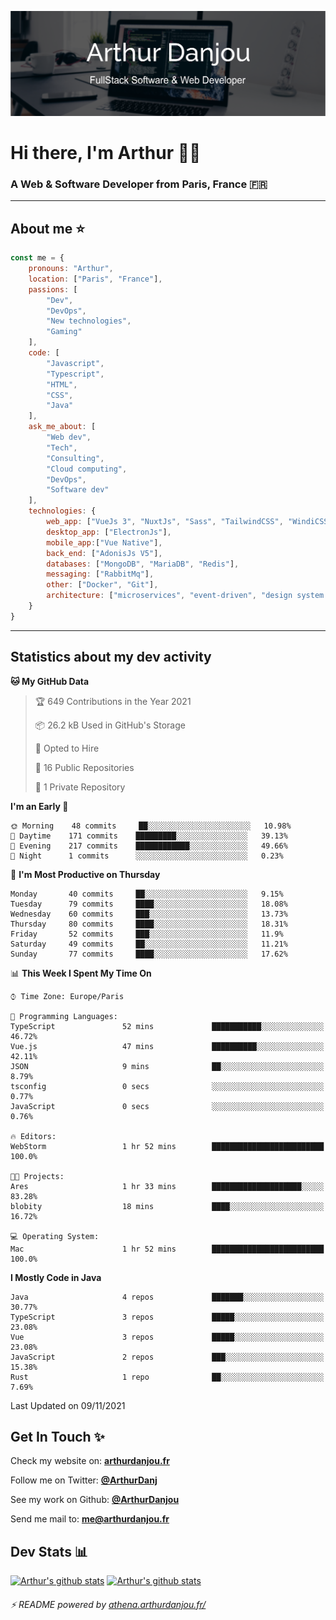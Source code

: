 ![Banner](./assets/Banner.png)

# Hi there, I'm Arthur 🙋‍♂️
### A Web & Software Developer from Paris, France 🇫🇷

---
## About me ⭐

```javascript
const me = {
    pronouns: "Arthur", 
    location: ["Paris", "France"],
    passions: [
        "Dev", 
        "DevOps", 
        "New technologies",
        "Gaming"
    ],
    code: [
        "Javascript", 
        "Typescript", 
        "HTML", 
        "CSS", 
        "Java"
    ],
    ask_me_about: [
        "Web dev", 
        "Tech", 
        "Consulting", 
        "Cloud computing", 
        "DevOps",
        "Software dev"
    ],
    technologies: {
        web_app: ["VueJs 3", "NuxtJs", "Sass", "TailwindCSS", "WindiCSS"],
        desktop_app: ["ElectronJs"],
        mobile_app:["Vue Native"],
        back_end: ["AdonisJs V5"],
        databases: ["MongoDB", "MariaDB", "Redis"],
        messaging: ["RabbitMq"],
        other: ["Docker", "Git"],
        architecture: ["microservices", "event-driven", "design system pattern"]
    }
}
```
---

## Statistics about my dev activity

<!--START_SECTION:waka-->
**🐱 My GitHub Data** 

> 🏆 649 Contributions in the Year 2021
 > 
> 📦 26.2 kB Used in GitHub's Storage 
 > 
> 💼 Opted to Hire
 > 
> 📜 16 Public Repositories 
 > 
> 🔑 1 Private Repository 
 > 
**I'm an Early 🐤** 

```text
🌞 Morning    48 commits     ██░░░░░░░░░░░░░░░░░░░░░░░   10.98% 
🌆 Daytime    171 commits    █████████░░░░░░░░░░░░░░░░   39.13% 
🌃 Evening    217 commits    ████████████░░░░░░░░░░░░░   49.66% 
🌙 Night      1 commits      ░░░░░░░░░░░░░░░░░░░░░░░░░   0.23%

```
📅 **I'm Most Productive on Thursday** 

```text
Monday       40 commits     ██░░░░░░░░░░░░░░░░░░░░░░░   9.15% 
Tuesday      79 commits     ████░░░░░░░░░░░░░░░░░░░░░   18.08% 
Wednesday    60 commits     ███░░░░░░░░░░░░░░░░░░░░░░   13.73% 
Thursday     80 commits     ████░░░░░░░░░░░░░░░░░░░░░   18.31% 
Friday       52 commits     ███░░░░░░░░░░░░░░░░░░░░░░   11.9% 
Saturday     49 commits     ██░░░░░░░░░░░░░░░░░░░░░░░   11.21% 
Sunday       77 commits     ████░░░░░░░░░░░░░░░░░░░░░   17.62%

```


📊 **This Week I Spent My Time On** 

```text
⌚︎ Time Zone: Europe/Paris

💬 Programming Languages: 
TypeScript               52 mins             ███████████░░░░░░░░░░░░░░   46.72% 
Vue.js                   47 mins             ██████████░░░░░░░░░░░░░░░   42.11% 
JSON                     9 mins              ██░░░░░░░░░░░░░░░░░░░░░░░   8.79% 
tsconfig                 0 secs              ░░░░░░░░░░░░░░░░░░░░░░░░░   0.77% 
JavaScript               0 secs              ░░░░░░░░░░░░░░░░░░░░░░░░░   0.76%

🔥 Editors: 
WebStorm                 1 hr 52 mins        █████████████████████████   100.0%

🐱‍💻 Projects: 
Ares                     1 hr 33 mins        ████████████████████░░░░░   83.28% 
blobity                  18 mins             ████░░░░░░░░░░░░░░░░░░░░░   16.72%

💻 Operating System: 
Mac                      1 hr 52 mins        █████████████████████████   100.0%

```

**I Mostly Code in Java** 

```text
Java                     4 repos             ███████░░░░░░░░░░░░░░░░░░   30.77% 
TypeScript               3 repos             █████░░░░░░░░░░░░░░░░░░░░   23.08% 
Vue                      3 repos             █████░░░░░░░░░░░░░░░░░░░░   23.08% 
JavaScript               2 repos             ███░░░░░░░░░░░░░░░░░░░░░░   15.38% 
Rust                     1 repo              ██░░░░░░░░░░░░░░░░░░░░░░░   7.69%

```



 Last Updated on 09/11/2021
<!--END_SECTION:waka-->

## Get In Touch ✨
Check my website on: [**arthurdanjou.fr**](https://arthurdanjou.fr)

Follow me on Twitter: [**@ArthurDanj**](https://twitter.com/ArthurDanj)

See my work on Github: [**@ArthurDanjou**](https://github.com/ArthurDanjou)

Send me mail to: [**me@arthurdanjou.fr**](mailto:me@arthurdanjou.fr)

## Dev Stats 📊

[![Arthur's github stats](https://github-readme-stats.vercel.app/api?count_private=true&show_icons=true&theme=dracula&username=arthurdanjou)](https://github.com/anuraghazra/github-readme-stats)
[![Arthur's github stats](https://github-readme-stats.vercel.app/api/top-langs/?count_private=true&show_icons=true&theme=dracula&username=arthurdanjou&layout=compact)](https://github.com/anuraghazra/github-readme-stats)

###### ⚡ README powered by [athena.arthurdanjou.fr/](https://athena.arthurdanjou.fr)
